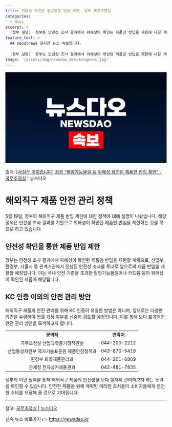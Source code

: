 ```yaml
---
title: 위해성 확인된 발암물질 반입 제한  정부 국무조정실
categories:
  - News
excerpt: >
  [정부 설명]  정부는 안전성 조사 결과에서 위해성이 확인된 제품만 반입을 제한해 나갈 계획입니다. ㅇ 6월…
feature_text: >
  ## seoulnews 실시간 뉴스 속보입니다.

  [정부 설명]  정부는 안전성 조사 결과에서 위해성이 확인된 제품만 반입을 제한해 나갈 계획입니다. ㅇ 6월…
image: '/assets/img/newsdao_breakingnews.jpg'
---
```


![뉴스다오 속보](/assets/img/newsdao_breakingnews.jpg)

<p>출처: <a href="https://newsdao.kr/3857" rel="dofollow">[사실은 이렇습니다] 정부 “발암가능물질 등 위해성 확인된 제품만 반입 제한” - 국무조정실</a> | 뉴스다오</p>

<h1>해외직구 제품 안전 관리 정책</h1>

<p data-ke-size="size16">5월 19일, 정부의 해외직구 제품 반입 제한에 대한 정책에 대해 설명이 나왔습니다. 해당 정책은 안전성 조사 결과를 기반으로 위해성이 확인된 제품만 반입을 제한하는 것을 목표로 하고 있습니다.</p>

<h2 data-ke-size="size26">안전성 확인을 통한 제품 반입 제한</h2>
<p data-ke-size="size16">정부는 안전성 조사 결과에서 위해성이 확인된 제품만 반입을 제한할 계획으로, 산업부, 환경부, 서울시 등 관계기관에서 진행된 안전성 조사를 토대로 앞으로의 제품 반입을 제한할 예정입니다. 이는 국내 안전 기준을 초과한 발암가능물질이나 카드뮴 등의 위해성이 확인된 제품에 해당됩니다.</p>

<h2 data-ke-size="size26">KC 인증 이외의 안전 관리 방안</h2>
<p data-ke-size="size16">해외직구 제품의 안전 관리를 위해 KC 인증이 유일한 방법은 아니며, 앞으로는 다양한 의견을 수렴하여 법률 개정 여부를 신중히 검토할 예정입니다. 이를 통해 보다 효과적인 안전 관리 방안을 모색하고자 합니다.</p>

<table>
	<tr>
		<td style="text-align: center; height: 17px;"><b>문의처</b></td>
		<td style="text-align: center; height: 17px;"><b>연락처</b></td>
	</tr>
	<tr>
		<td style="text-align: center; height: 17px;">국무조정실 산업과학중기정책관실</td>
		<td style="text-align: center; height: 17px;">044-200-2212</td>
	</tr>
	<tr>
		<td style="text-align: center; height: 17px;">산업통상자원부 국가기술표준원 제품안전정책과</td>
		<td style="text-align: center; height: 17px;">043-870-5419</td>
	</tr>
	<tr>
		<td style="text-align: center; height: 17px;">환경부 화학제품관리과</td>
		<td style="text-align: center; height: 17px;">044-201-6809</td>
	</tr>
	<tr>
		<td style="text-align: center; height: 17px;">관세청 전자상거래통관과</td>
		<td style="text-align: center; height: 17px;">042-481-7835</td>
	</tr>
</table>

<p data-ke-size="size16">정부의 이번 정책을 통해 해외직구 제품의 안전성을 보다 철저히 관리하고자 하는 노력을 확인할 수 있습니다. 안전한 제품을 위해 계획된 이러한 조치들이 소비자들에게 안전한 소비를 보장해 줄 것으로 기대됩니다.</p>

<hr>

<p data-ke-size="size16">참고: <a href="https://newsdao.kr/3857">국무조정실 | 뉴스다오</a></p> 

신속 뉴스 바로가기 👉 <a href="https://newsdao.kr" rel="dofollow">https://newsdao.kr</a>


